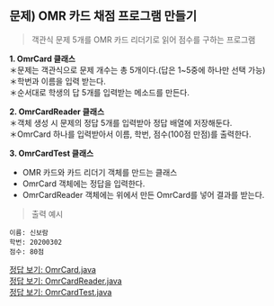 ## 문제) OMR 카드 채점 프로그램 만들기  
> 객관식 문제 5개를 OMR 카드 리더기로 읽어 점수를 구하는 프로그램  
  
**1. OmrCard 클래스**  
＊문제는 객관식으로 문제 개수는 총 5개이다.(답은 1~5중에 하나만 선택 가능)  
＊학번과 이름을 입력 받는다.  
＊순서대로 학생의 답 5개를 입력받는 메소드를 만든다.  
  
**2. OmrCardReader 클래스**  
＊객체 생성 시 문제의 정답 5개를 입력받아 정답 배열에 저장해둔다.  
＊OmrCard 하나를 입력받아서 이름, 학번, 점수(100점 만점)를 출력한다.  

**3. OmrCardTest 클래스**
- OMR 카드와 카드 리더기 객체를 만드는 클래스
- OmrCard 객체에는 정답을 입력한다.
- OmrCardReader 객체에는 위에서 만든 OmrCard를 넣어 결과를 받는다.
  
> 출력 예시
```
이름: 신보람
학번: 20200302
점수: 80점
```

[정답 보기: OmrCard.java](OmrCard.java)  
[정답 보기: OmrCardReader.java](OmrCardReader.java)  
[정답 보기: OmrCardTest.java](OmrCardTest.java)
